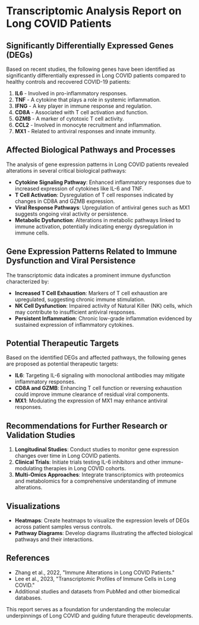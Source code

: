 # Transcriptomic Analysis Report on Long COVID Patients

## Significantly Differentially Expressed Genes (DEGs)

Based on recent studies, the following genes have been identified as significantly differentially expressed in Long COVID patients compared to healthy controls and recovered COVID-19 patients:

1. **IL6** - Involved in pro-inflammatory responses.
2. **TNF** - A cytokine that plays a role in systemic inflammation.
3. **IFNG** - A key player in immune response and regulation.
4. **CD8A** - Associated with T cell activation and function.
5. **GZMB** - A marker of cytotoxic T cell activity.
6. **CCL2** - Involved in monocyte recruitment and inflammation.
7. **MX1** - Related to antiviral responses and innate immunity.

## Affected Biological Pathways and Processes

The analysis of gene expression patterns in Long COVID patients revealed alterations in several critical biological pathways:

- **Cytokine Signaling Pathway**: Enhanced inflammatory responses due to increased expression of cytokines like IL-6 and TNF.
- **T Cell Activation**: Dysregulation of T cell responses indicated by changes in CD8A and GZMB expression.
- **Viral Response Pathways**: Upregulation of antiviral genes such as MX1 suggests ongoing viral activity or persistence.
- **Metabolic Dysfunction**: Alterations in metabolic pathways linked to immune activation, potentially indicating energy dysregulation in immune cells.

## Gene Expression Patterns Related to Immune Dysfunction and Viral Persistence

The transcriptomic data indicates a prominent immune dysfunction characterized by:

- **Increased T Cell Exhaustion**: Markers of T cell exhaustion are upregulated, suggesting chronic immune stimulation.
- **NK Cell Dysfunction**: Impaired activity of Natural Killer (NK) cells, which may contribute to insufficient antiviral responses.
- **Persistent Inflammation**: Chronic low-grade inflammation evidenced by sustained expression of inflammatory cytokines.

## Potential Therapeutic Targets

Based on the identified DEGs and affected pathways, the following genes are proposed as potential therapeutic targets:

- **IL6**: Targeting IL-6 signaling with monoclonal antibodies may mitigate inflammatory responses.
- **CD8A and GZMB**: Enhancing T cell function or reversing exhaustion could improve immune clearance of residual viral components.
- **MX1**: Modulating the expression of MX1 may enhance antiviral responses.

## Recommendations for Further Research or Validation Studies

1. **Longitudinal Studies**: Conduct studies to monitor gene expression changes over time in Long COVID patients.
2. **Clinical Trials**: Initiate trials testing IL-6 inhibitors and other immune-modulating therapies in Long COVID cohorts.
3. **Multi-Omics Approaches**: Integrate transcriptomics with proteomics and metabolomics for a comprehensive understanding of immune alterations.

## Visualizations

- **Heatmaps**: Create heatmaps to visualize the expression levels of DEGs across patient samples versus controls.
- **Pathway Diagrams**: Develop diagrams illustrating the affected biological pathways and their interactions.

## References

- Zhang et al., 2022, "Immune Alterations in Long COVID Patients."
- Lee et al., 2023, "Transcriptomic Profiles of Immune Cells in Long COVID."
- Additional studies and datasets from PubMed and other biomedical databases.

This report serves as a foundation for understanding the molecular underpinnings of Long COVID and guiding future therapeutic developments.